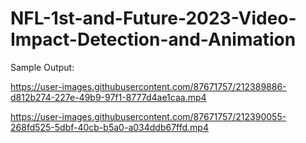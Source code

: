 # NFL-1st-and-Future-2023-Video-Impact-Detection-and-Animation

Sample Output:

https://user-images.githubusercontent.com/87671757/212389886-d812b274-227e-49b9-97f1-8777d4ae1caa.mp4

https://user-images.githubusercontent.com/87671757/212390055-268fd525-5dbf-40cb-b5a0-a034ddb67ffd.mp4
